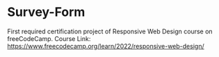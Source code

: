 # Survey-Form
First required certification project of Responsive Web Design course on freeCodeCamp. 
Course Link: https://www.freecodecamp.org/learn/2022/responsive-web-design/
